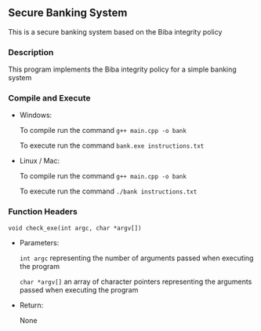 
## Secure Banking System

This is a secure banking system based on the Biba integrity policy

### Description

This program implements the Biba integrity policy for a simple banking system

### Compile and Execute

- Windows:

	To compile run the command `g++ main.cpp -o bank`

	To execute run the command `bank.exe instructions.txt`

- Linux / Mac:

	To compile run the command `g++ main.cpp -o bank`

	To execute run the command `./bank instructions.txt`

### Function Headers

`void check_exe(int argc, char *argv[])`

- Parameters:

	`int argc` representing the number of arguments passed when executing the program

	`char *argv[]` an array of character pointers representing the arguments passed when executing the program

- Return:

	None
